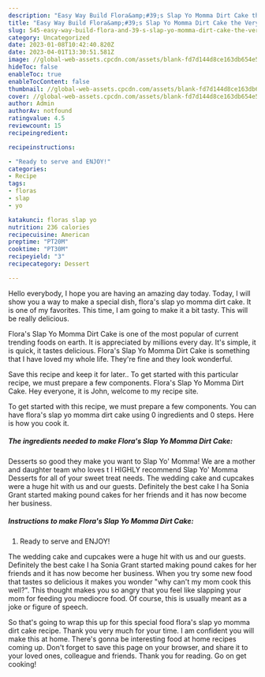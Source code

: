 ```yaml
---
description: "Easy Way Build Flora&amp;#39;s Slap Yo Momma Dirt Cake the Very Delicious}"
title: "Easy Way Build Flora&amp;#39;s Slap Yo Momma Dirt Cake the Very Delicious}"
slug: 545-easy-way-build-flora-and-39-s-slap-yo-momma-dirt-cake-the-very-delicious
category: Uncategorized
date: 2023-01-08T10:42:40.820Z
date: 2023-04-01T13:30:51.581Z
image: //global-web-assets.cpcdn.com/assets/blank-fd7d144d8ce163db654e5a02c40b08a2775adb7897d16e4062681dc7e1b2800f.png
hideToc: false
enableToc: true
enableTocContent: false
thumbnail: //global-web-assets.cpcdn.com/assets/blank-fd7d144d8ce163db654e5a02c40b08a2775adb7897d16e4062681dc7e1b2800f.png
cover: //global-web-assets.cpcdn.com/assets/blank-fd7d144d8ce163db654e5a02c40b08a2775adb7897d16e4062681dc7e1b2800f.png
author: Admin
authorAv: notfound
ratingvalue: 4.5
reviewcount: 15
recipeingredient:

recipeinstructions:

- "Ready to serve and ENJOY!"
categories:
- Recipe
tags:
- floras
- slap
- yo

katakunci: floras slap yo 
nutrition: 236 calories
recipecuisine: American
preptime: "PT20M"
cooktime: "PT30M"
recipeyield: "3"
recipecategory: Dessert

---
```



Hello everybody, I hope you are having an amazing day today. Today, I will show you a way to make a special dish, flora&#39;s slap yo momma dirt cake. It is one of my favorites. This time, I am going to make it a bit tasty. This will be really delicious.

Flora&#39;s Slap Yo Momma Dirt Cake is one of the most popular of current trending foods on earth. It is appreciated by millions every day. It's simple, it is quick, it tastes delicious. Flora&#39;s Slap Yo Momma Dirt Cake is something that I have loved my whole life. They're fine and they look wonderful.

Save this recipe and keep it for later.. To get started with this particular recipe, we must prepare a few components. Flora&#39;s Slap Yo Momma Dirt Cake. Hey everyone, it is John, welcome to my recipe site.


To get started with this recipe, we must prepare a few components. You can have flora&#39;s slap yo momma dirt cake using 0 ingredients and 0 steps. Here is how you cook it.

<!--inarticleads1-->

##### The ingredients needed to make Flora&#39;s Slap Yo Momma Dirt Cake:



Desserts so good they make you want to Slap Yo&#39; Momma! We are a mother and daughter team who loves t I HIGHLY recommend Slap Yo&#39; Momma Desserts for all of your sweet treat needs. The wedding cake and cupcakes were a huge hit with us and our guests. Definitely the best cake I ha Sonia Grant started making pound cakes for her friends and it has now become her business. 

<!--inarticleads2-->

##### Instructions to make Flora&#39;s Slap Yo Momma Dirt Cake:


1. Ready to serve and ENJOY!

The wedding cake and cupcakes were a huge hit with us and our guests. Definitely the best cake I ha Sonia Grant started making pound cakes for her friends and it has now become her business. When you try some new food that tastes so delicious it makes you wonder &#34;why can&#39;t my mom cook this well?&#34;. This thought makes you so angry that you feel like slapping your mom for feeding you mediocre food. Of course, this is usually meant as a joke or figure of speech. 

So that's going to wrap this up for this special food flora&#39;s slap yo momma dirt cake recipe. Thank you very much for your time. I am confident you will make this at home. There's gonna be interesting food at home recipes coming up. Don't forget to save this page on your browser, and share it to your loved ones, colleague and friends. Thank you for reading. Go on get cooking!
